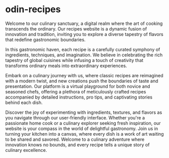 # odin-recipes

Welcome to our culinary sanctuary, a digital realm where the art of cooking transcends the ordinary. Our recipes website is a dynamic fusion of innovation and tradition, inviting you to explore a diverse tapestry of flavors that redefine gastronomic boundaries.

In this gastronomic haven, each recipe is a carefully curated symphony of ingredients, techniques, and imagination. We believe in celebrating the rich tapestry of global cuisines while infusing a touch of creativity that transforms ordinary meals into extraordinary experiences.


Embark on a culinary journey with us, where classic recipes are reimagined with a modern twist, and new creations push the boundaries of taste and presentation. Our platform is a virtual playground for both novice and seasoned chefs, offering a plethora of meticulously crafted recipes accompanied by detailed instructions, pro tips, and captivating stories behind each dish.


Discover the joy of experimenting with ingredients, textures, and flavors as you navigate through our user-friendly interface. Whether you're a passionate home cook or a culinary explorer seeking fresh inspiration, our website is your compass in the world of delightful gastronomy. Join us in turning your kitchen into a canvas, where every dish is a work of art waiting to be shared and savored. Welcome to a culinary adventure where innovation knows no bounds, and every recipe tells a unique story of culinary excellence.
